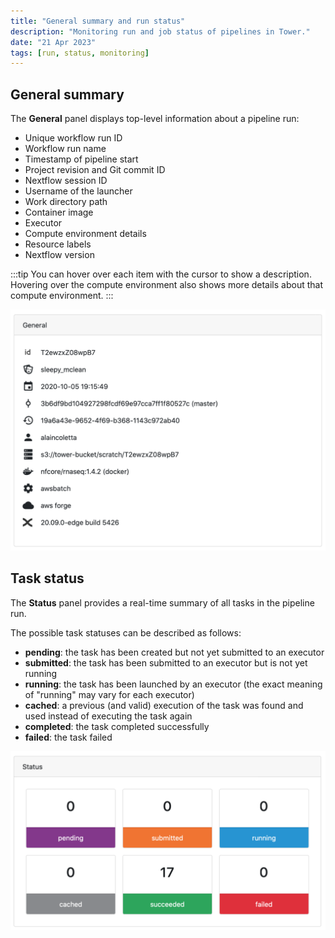 ```yaml
---
title: "General summary and run status"
description: "Monitoring run and job status of pipelines in Tower."
date: "21 Apr 2023"
tags: [run, status, monitoring]
---
```


## General summary

The **General** panel displays top-level information about a pipeline run:

- Unique workflow run ID
- Workflow run name
- Timestamp of pipeline start
- Project revision and Git commit ID
- Nextflow session ID
- Username of the launcher
- Work directory path
- Container image
- Executor
- Compute environment details
- Resource labels
- Nextflow version

:::tip
You can hover over each item with the cursor to show a description. Hovering over the compute environment also shows more details about that compute environment.
:::

![](./_images/monitoring_general.png)

## Task status

The **Status** panel provides a real-time summary of all tasks in the pipeline run.

The possible task statuses can be described as follows:

- **pending**: the task has been created but not yet submitted to an executor
- **submitted**: the task has been submitted to an executor but is not yet running
- **running**: the task has been launched by an executor (the exact meaning of "running" may vary for each executor)
- **cached**: a previous (and valid) execution of the task was found and used instead of executing the task again
- **completed**: the task completed successfully
- **failed**: the task failed

![](./_images/monitoring_status.png)

